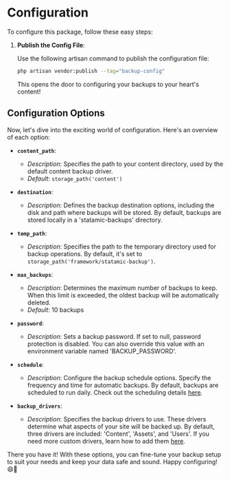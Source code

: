 # Configuration

To configure this package, follow these easy steps:

1. **Publish the Config File**:

   Use the following artisan command to publish the configuration file:

   ```sh
   php artisan vendor:publish --tag="backup-config"
   ```

   This opens the door to configuring your backups to your heart's content!

## Configuration Options

Now, let's dive into the exciting world of configuration. Here's an overview of each option:

- **`content_path`**:

  - _Description_: Specifies the path to your content directory, used by the default content backup driver.
  - _Default_: `storage_path('content')`

- **`destination`**:

  - _Description_: Defines the backup destination options, including the disk and path where backups will be stored. By default, backups are stored locally in a 'statamic-backups' directory.

- **`temp_path`**:

  - _Description_: Specifies the path to the temporary directory used for backup operations. By default, it's set to `storage_path('framework/statamic-backup')`.

- **`max_backups`**:

  - _Description_: Determines the maximum number of backups to keep. When this limit is exceeded, the oldest backup will be automatically deleted.
  - _Default_: 10 backups

- **`password`**:

  - _Description_: Sets a backup password. If set to null, password protection is disabled. You can also override this value with an environment variable named 'BACKUP_PASSWORD'.

- **`schedule`**:

  - _Description_: Configure the backup schedule options. Specify the frequency and time for automatic backups. By default, backups are scheduled to run daily. Check out the scheduling details [here](scheduling.md).

- **`backup_drivers`**:
  - _Description_: Specifies the backup drivers to use. These drivers determine what aspects of your site will be backed up. By default, three drivers are included: 'Content', 'Assets', and 'Users'. If you need more custom drivers, learn how to add them [here](drivers.md).

There you have it! With these options, you can fine-tune your backup setup to suit your needs and keep your data safe and sound. Happy configuring! 😄🚀
